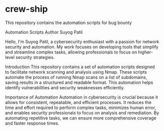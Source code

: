 # crew-ship
This repository contains the automation scripts for bug bounty

Automation Scripts
Author
Suyog Patil

Hello, I'm Suyog Patil, a cybersecurity enthusiast with a passion for network security and automation. My work focuses on developing tools that simplify and streamline complex tasks, allowing professionals to focus on higher-level security strategies.

Introduction
This repository contains a set of automation scripts designed to facilitate network scanning and analysis using Nmap. These scripts automate the process of running Nmap scans on a list of subdomains, saving results in a structured and readable format. This automation helps identify vulnerabilities and security weaknesses efficiently.

Importance of Automation
Automation in cybersecurity is crucial because it allows for consistent, repeatable, and efficient processes. It reduces the time and effort required to perform complex tasks, minimizes human error, and enables security professionals to focus on analysis and remediation. By automating repetitive tasks, we can ensure more comprehensive coverage and faster response times.
